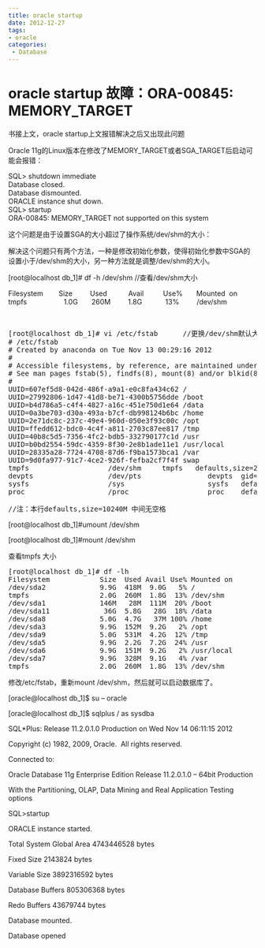 ```yaml
---
title: oracle startup
date: 2012-12-27
tags:
- oracle
categories:
 - Database
---
```



# oracle startup 故障：ORA-00845: MEMORY_TARGET


书接上文，oracle startup上文报错解决之后又出现此问题

Oracle 11g的Linux版本在修改了MEMORY\_TARGET或者SGA\_TARGET后启动可能会报错：

SQL> shutdown immediate  
Database closed.  
Database dismounted.  
ORACLE instance shut down.  
SQL> startup  
ORA-00845: MEMORY_TARGET not supported on this system

这个问题是由于设置SGA的大小超过了操作系统/dev/shm的大小：

解决这个问题只有两个方法，一种是修改初始化参数，使得初始化参数中SGA的设置小于/dev/shm的大小，另一种方法就是调整/dev/shm的大小。

[root@localhost db_1]# df -h /dev/shm //查看/dev/shm大小

Filesystem        Size         Used           Avail          Use%       Mounted  on  
tmpfs                   1.0G       260M         1.8G            13%         /dev/shm

&nbsp;

<pre class="lang:default decode:true">[root@localhost db_1]# vi /etc/fstab      //更换/dev/shm默认大小为2G
# /etc/fstab
# Created by anaconda on Tue Nov 13 00:29:16 2012
#
# Accessible filesystems, by reference, are maintained under '/dev/disk'
# See man pages fstab(5), findfs(8), mount(8) and/or blkid(8) for more info
#
UUID=607ef5d8-042d-486f-a9a1-e0c8fa434c62 /                       ext4    defaults        1 1
UUID=27992806-1d47-41d8-be71-4300b5756dde /boot                   ext4    defaults        1 2
UUID=b4d786a5-c4f4-4827-a16c-451e750d1e64 /data                   ext4    defaults        1 2
UUID=0a3be703-d30a-493a-b7cf-db998124b6bc /home                   ext4    defaults        1 2
UUID=2e71dc8c-237c-49e4-960d-050e3f93c00c /opt                    ext4    defaults        1 2
UUID=ffedd612-bdc0-4c4f-a811-2703c87ee817 /tmp                    ext4    defaults        1 2
UUID=40b8c5d5-7356-4fc2-bdb5-332790177c1d /usr                    ext4    defaults        1 2
UUID=b0bd2554-59dc-4359-8f30-2e8b1ade11e1 /usr/local              ext4    defaults        1 2
UUID=28335a28-7724-4708-87d6-f9ba1573bca1 /var                    ext4    defaults        1 2
UUID=9d0fa977-91c7-4ce2-926f-fefba2cf7f4f swap                    swap    defaults        0 0
tmpfs                   /dev/shm     tmpfs   defaults,size=2048M  0 0
devpts                  /dev/pts                devpts  gid=5,mode=620  0 0
sysfs                   /sys                    sysfs   defaults        0 0
proc                    /proc                   proc    defaults        0 0

//注：本行defaults,size=10240M 中间无空格</pre>

[root@localhost db_1]#umount /dev/shm

[root@localhost db_1]#mount /dev/shm

查看tmpfs 大小

<pre class="lang:default decode:true">[root@localhost db_1]# df -lh
Filesystem            Size  Used Avail Use% Mounted on
/dev/sda2             9.9G  418M  9.0G   5% /
tmpfs                 2.0G  260M  1.8G  13% /dev/shm
/dev/sda1             146M   28M  111M  20% /boot
/dev/sda11             36G  5.8G   28G  18% /data
/dev/sda8             5.0G  4.7G   37M 100% /home
/dev/sda3             9.9G  152M  9.2G   2% /opt
/dev/sda9             5.0G  531M  4.2G  12% /tmp
/dev/sda5             9.9G  2.2G  7.2G  24% /usr
/dev/sda6             9.9G  151M  9.2G   2% /usr/local
/dev/sda7             9.9G  328M  9.1G   4% /var
tmpfs                 2.0G  260M  1.8G  13% /dev/shm</pre>

修改/etc/fstab，重新mount /dev/shm，然后就可以启动数据库了。

[oracle@localhost db_1]$ su &#8211; oracle

[oracle@localhost db_1]$ sqlplus / as sysdba

SQL*Plus: Release 11.2.0.1.0 Production on Wed Nov 14 06:11:15 2012

Copyright (c) 1982, 2009, Oracle.  All rights reserved.

Connected to:

Oracle Database 11g Enterprise Edition Release 11.2.0.1.0 &#8211; 64bit Production

With the Partitioning, OLAP, Data Mining and Real Application Testing options

SQL>startup

ORACLE instance started.

Total System Global Area 4743446528 bytes

Fixed Size 2143824 bytes

Variable Size 3892316592 bytes

Database Buffers 805306368 bytes

Redo Buffers 43679744 bytes

Database mounted.

Database opened

&nbsp;

&nbsp;
